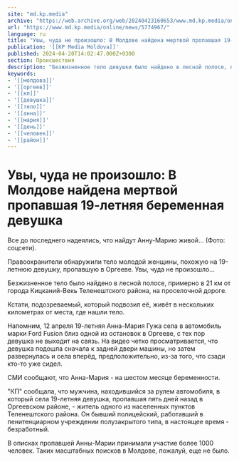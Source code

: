 ```yaml
---
site: "md.kp.media"
archive: "https://web.archive.org/web/20240423160653/www.md.kp.media/online/news/5774967/"
url: "https://www.md.kp.media/online/news/5774967/"
language: ru
title: "Увы, чуда не произошло: В Молдове найдена мертвой пропавшая 19-летняя беременная девушка"
publication: '[[KP Media Moldova]]'
published: 2024-04-20T14:02:47.000Z+0300
section: Происшествия
description: "Безжизненное тело девушки было найдено в лесной полосе, примерно в 21 км от города Кицканий-Векь Теленештского района"
keywords:
- '[[молдова]]'
- '[[оргеев]]'
- '[[кп]]'
- '[[девушка]]'
- '[[тело]]'
- '[[анна]]'
- '[[мария]]'
- '[[день]]'
- '[[человек]]'
- '[[район]]'
---
```


# Увы, чуда не произошло: В Молдове найдена мертвой пропавшая 19-летняя беременная девушка

Все до последнего надеялись, что найдут Анну-Марию живой... (Фото: соцсети).

Правоохранители обнаружили тело молодой женщины, похожую на 19-летнюю девушку, пропавшую в Оргееве. Увы, чуда не произошло...

Безжизненное тело было найдено в лесной полосе, примерно в 21 км от города Кицканий-Векь Теленештского района, на проселочной дороге.

Кстати, подозреваемый, который подвозил её, живёт в нескольких километрах от места, где нашли тело.

Напомним, 12 апреля 19-летняя Анна-Мария Гужа села в автомобиль марки Ford Fusion близ одной из остановок в Оргееве, с тех пор девушка не выходит на связь. На видео четко просматривается, что девушка подошла сначала к задней двери машины, но затем развернулась и села вперёд, предположительно, из-за того, что сзади кто-то уже сидел.

СМИ сообщают, что Анна-Мария - на шестом месяце беременности.

"КП" сообщала, что мужчина, находившийся за рулем автомобиля, в который села 19-летняя девушка, пропавшая пять дней назад в Оргеевском районе, - житель одного из населенных пунктов Теленештского района. Он бывший полицейский, работавший в пенитенциарном учреждении полузакрытого типа, в настоящее время - безработный.

В описках пропавшей Анны-Марии принимали участие более 1000 человек. Таких масштабных поисков в Молдове, пожалуй, еще не было.